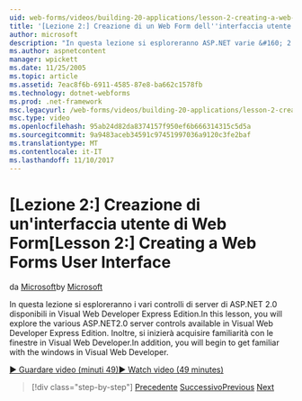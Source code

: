 ```yaml
---
uid: web-forms/videos/building-20-applications/lesson-2-creating-a-web-forms-user-interface
title: '[Lezione 2:] Creazione di un Web Form dell''interfaccia utente | Documenti Microsoft'
author: microsoft
description: "In questa lezione si esploreranno ASP.NET varie &#160; 2.0 controlli server disponibili in Visual Web Developer Express Edition. Inoltre, si inizierà..."
ms.author: aspnetcontent
manager: wpickett
ms.date: 11/25/2005
ms.topic: article
ms.assetid: 7eac8f6b-6911-4585-87e8-ba662c1578fb
ms.technology: dotnet-webforms
ms.prod: .net-framework
msc.legacyurl: /web-forms/videos/building-20-applications/lesson-2-creating-a-web-forms-user-interface
msc.type: video
ms.openlocfilehash: 95ab24d82da8374157f950ef6b666314315c5d5a
ms.sourcegitcommit: 9a9483aceb34591c97451997036a9120c3fe2baf
ms.translationtype: MT
ms.contentlocale: it-IT
ms.lasthandoff: 11/10/2017
---
```

<a name="lesson-2-creating-a-web-forms-user-interface"></a><span data-ttu-id="69315-104">[Lezione 2:] Creazione di un'interfaccia utente di Web Form</span><span class="sxs-lookup"><span data-stu-id="69315-104">[Lesson 2:] Creating a Web Forms User Interface</span></span>
====================
<span data-ttu-id="69315-105">da [Microsoft](https://github.com/microsoft)</span><span class="sxs-lookup"><span data-stu-id="69315-105">by [Microsoft](https://github.com/microsoft)</span></span>

<span data-ttu-id="69315-106">In questa lezione si esploreranno i vari controlli di server di ASP.NET 2.0 disponibili in Visual Web Developer Express Edition.</span><span class="sxs-lookup"><span data-stu-id="69315-106">In this lesson, you will explore the various ASP.NET2.0 server controls available in Visual Web Developer Express Edition.</span></span> <span data-ttu-id="69315-107">Inoltre, si inizierà acquisire familiarità con le finestre in Visual Web Developer.</span><span class="sxs-lookup"><span data-stu-id="69315-107">In addition, you will begin to get familiar with the windows in Visual Web Developer.</span></span>

[<span data-ttu-id="69315-108">&#9654; Guardare video (minuti 49)</span><span class="sxs-lookup"><span data-stu-id="69315-108">&#9654; Watch video (49 minutes)</span></span>](https://channel9.msdn.com/Blogs/ASP-NET-Site-Videos/lesson-2-creating-a-web-forms-user-interface)

>[!div class="step-by-step"]
<span data-ttu-id="69315-109">[Precedente](lesson-1-getting-started-with-visual-web-developer-express.md)
[Successivo](lesson-3-understanding-more-about-events-and-postback.md)</span><span class="sxs-lookup"><span data-stu-id="69315-109">[Previous](lesson-1-getting-started-with-visual-web-developer-express.md)
[Next](lesson-3-understanding-more-about-events-and-postback.md)</span></span>

